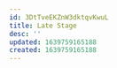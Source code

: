 ```yaml
---
id: 3DtTveEKZnW3dktqvKwuL
title: Late Stage
desc: ''
updated: 1639759165188
created: 1639759165188
---
```


